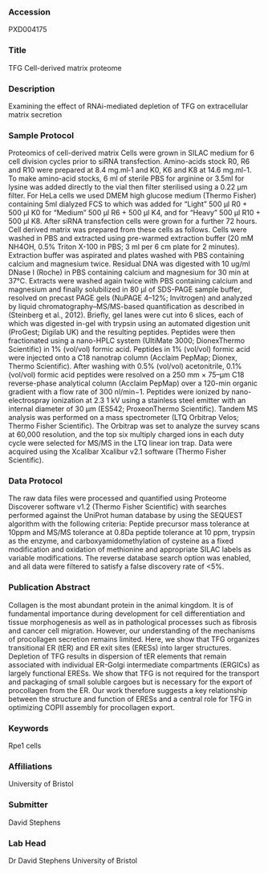 ### Accession
PXD004175

### Title
TFG Cell-derived matrix proteome

### Description
Examining the effect of RNAi-mediated depletion of TFG on extracellular matrix secretion

### Sample Protocol
Proteomics of cell-derived matrix Cells were grown in SILAC medium for 6 cell division cycles prior to siRNA transfection. Amino-acids stock R0, R6 and R10 were prepared at 8.4 mg.ml‑1 and K0, K6 and K8 at 14.6 mg.ml-1. To make amino-acid stocks, 6 ml of sterile PBS for arginine or 3.5ml for lysine was added directly to the vial then filter sterilised using a 0.22 µm filter. For HeLa cells we used DMEM high glucose medium (Thermo Fisher) containing 5ml dialyzed FCS to which was added for “Light” 500 µl R0 + 500 µl K0 for “Medium” 500 µl R6 + 500 µl K4, and for “Heavy” 500 µl R10 + 500 µl K8. After siRNA transfection cells were grown for a further 72 hours. Cell derived matrix was prepared from these cells as follows. Cells were washed in PBS and extracted using pre-warmed extraction buffer (20 mM NH4OH, 0.5% Triton X-100 in PBS; 3 ml per 6 cm plate for 2 minutes). Extraction buffer was aspirated and plates washed with PBS containing calcium and magnesium twice. Residual DNA was digested with 10 ug/ml DNase I (Roche) in PBS containing calcium and magnesium for 30 min at 37°C. Extracts were washed again twice with PBS containing calcium and magnesium and finally solubilized in 80 μl of SDS-PAGE sample buffer, resolved on precast PAGE gels (NuPAGE 4–12%; Invitrogen) and analyzed by liquid chromatography–MS/MS-based quantification as described in (Steinberg et al., 2012). Briefly, gel lanes were cut into 6 slices, each of which was digested in-gel with trypsin using an automated digestion unit (ProGest; Digilab UK) and the resulting peptides. Peptides were then fractionated using a nano-HPLC system (UltiMate 3000; DionexThermo Scientific) in 1% (vol/vol) formic acid. Peptides in 1% (vol/vol) formic acid were injected onto a C18 nanotrap column (Acclaim PepMap; Dionex, Thermo Scientific). After washing with 0.5% (vol/vol) acetonitrile, 0.1% (vol/vol) formic acid peptides were resolved on a 250 mm × 75–µm C18 reverse-phase analytical column (Acclaim PepMap) over a 120-min organic gradient with a flow rate of 300 nl/min−1. Peptides were ionized by nano-electrospray ionization at 2.3 1 kV using a stainless steel emitter with an internal diameter of 30 µm (ES542; ProxeonThermo Scientific). Tandem MS analysis was performed on a mass spectrometer (LTQ Orbitrap Velos; Thermo Fisher Scientific). The Orbitrap was set to analyze the survey scans at 60,000 resolution, and the top six multiply charged ions in each duty cycle were selected for MS/MS in the LTQ linear ion trap. Data were acquired using the Xcalibar Xcalibur v2.1 software (Thermo Fisher Scientific).

### Data Protocol
The raw data files were processed and quantified using Proteome Discoverer software v1.2 (Thermo Fisher Scientific) with searches performed against the UniProt human database by using the SEQUEST algorithm with the following criteria: Peptide precursor mass tolerance at 10ppm and MS/MS tolerance at 0.8Da peptide tolerance at 10 ppm, trypsin as the enzyme, and carboxyamidomethylation of cysteine as a fixed modification and oxidation of methionine and appropriate SILAC labels as variable modifications. The reverse database search option was enabled, and all data were filtered to satisfy a false discovery rate of <5%.

### Publication Abstract
Collagen is the most abundant protein in the animal kingdom. It is of fundamental importance during development for cell differentiation and tissue morphogenesis as well as in pathological processes such as fibrosis and cancer cell migration. However, our understanding of the mechanisms of procollagen secretion remains limited. Here, we show that TFG organizes transitional ER (tER) and ER exit sites (ERESs) into larger structures. Depletion of TFG results in dispersion of tER elements that remain associated with individual ER-Golgi intermediate compartments (ERGICs) as largely functional ERESs. We show that TFG is not required for the transport and packaging of small soluble cargoes but is necessary for the export of procollagen from the ER. Our work therefore suggests a key relationship between the structure and function of ERESs and a central role for TFG in optimizing COPII assembly for procollagen export.

### Keywords
Rpe1 cells

### Affiliations
University of Bristol

### Submitter
David Stephens

### Lab Head
Dr David Stephens
University of Bristol


